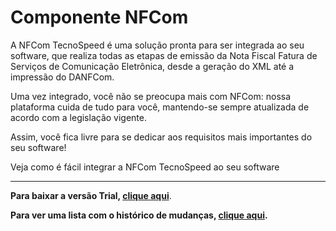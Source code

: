 ﻿# Componente NFCom

A NFCom TecnoSpeed é uma solução pronta para ser integrada ao seu software, que realiza todas as etapas de emissão da Nota Fiscal Fatura de Serviços de Comunicação Eletrônica, desde a geração do XML até a impressão do DANFCom.

Uma vez integrado, você não se preocupa mais com NFCom: nossa plataforma cuida de tudo para você, mantendo-se sempre atualizada de acordo com a legislação vigente.

Assim, você fica livre para se dedicar aos requisitos mais importantes do seu software!

Veja como é fácil integrar a NFCom TecnoSpeed ao seu software

***

**Para baixar a versão Trial, [clique aqui](https://s3-sa-east-1.amazonaws.com/tecnospeed-trial/setup_nfcom_1.1.0.15.exe "Baixar o Componente NFCom Trial")**.

**Para ver uma lista com o histórico de mudanças, [clique aqui](https://github.com/tecnospeed/Componente-NFe/blob/master/CHANGELOG.md "Changelog").**
